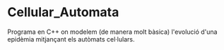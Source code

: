 # Cellular_Automata
Programa en C++ on modelem (de manera molt bàsica) l'evolució d'una epidèmia mitjançant els autòmats cel·lulars.
